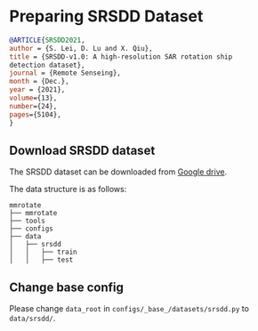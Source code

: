 # Preparing SRSDD Dataset

<!-- [DATASET] -->

```bibtex
@ARTICLE{SRSDD2021,
author = {S. Lei, D. Lu and X. Qiu},
title = {SRSDD-v1.0: A high-resolution SAR rotation ship
detection dataset},
journal = {Remote Senseing},
month = {Dec.},
year = {2021},
volume={13},
number={24},
pages={5104},
}
```

## Download SRSDD dataset

The SRSDD dataset can be downloaded from [Google drive](https://drive.google.com/file/d/1QtCjih1ChOmG-TOPUTlsL3WbMh0L-1zp/view?usp=sharing).

The data structure is as follows:

```none
mmrotate
├── mmrotate
├── tools
├── configs
├── data
│   ├── srsdd
│   │   ├── train
│   │   ├── test
```

## Change base config

Please change `data_root` in `configs/_base_/datasets/srsdd.py` to `data/srsdd/`.
